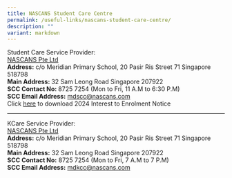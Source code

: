 ```yaml
---
title: NASCANS Student Care Centre
permalink: /useful-links/nascans-student-care-centre/
description: ""
variant: markdown
---
```

Student Care Service Provider:<br>
<u>NASCANS Pte Ltd</u><br>
<b>Address:</b> c/o Meridian Primary School, 20 Pasir Ris Street 71 Singapore 518798<br>
<b>Main Address: </b>32 Sam Leong Road Singapore 207922 <br>
<b>SCC Contact No: </b>8725 7254 (Mon to Fri, 11 A.M to 6:30 P.M)<br>
<b>SCC Email Address:</b> <a href="mailto:mdscc@nascans.com">mdscc@nascans.com</a><br>Click <a href="/files/Useful%20Link/new%20p1%20students%20interest%20form-19oct23.pdf" target="_blank">here</a> to download 2024 Interest to Enrolment Notice<br>

<hr>

KCare Service Provider: <br>
<u>NASCANS Pte Ltd</u><br>
<b>Address:</b> c/o Meridian Primary School, 20 Pasir Ris Street 71 Singapore 518798 <br>
<b>Main Address:</b> 32 Sam Leong Road Singapore 207922 <br>
<b>SCC Contact No:</b> 8725 7254 (Mon to Fri, 7 A.M to 7 P.M)<br>
<b>SCC Email Address:</b> <a href="mailto:supervisor.mdkcc@nascans.com">mdkcc@nascans.com</a>